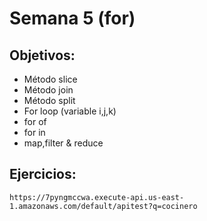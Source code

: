 # Semana 5 (for)

## Objetivos:

- Método slice
- Método join
- Método split
- For loop (variable i,j,k)
- for of
- for in
- map,filter & reduce

## Ejercicios:

```
https://7pyngmccwa.execute-api.us-east-1.amazonaws.com/default/apitest?q=cocinero
``` 

